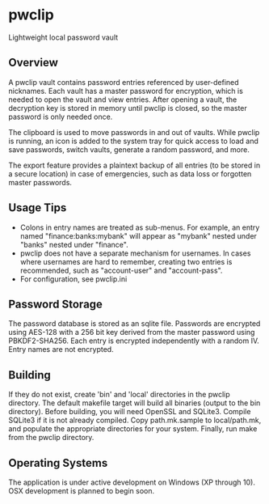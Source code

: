 # pwclip
Lightweight local password vault

Overview
--------
A pwclip vault contains password entries referenced by user-defined nicknames. Each vault has a master password for encryption, which is needed to open the vault and view entries. After opening a vault, the decryption key is stored in memory until pwclip is closed, so the master password is only needed once.

The clipboard is used to move passwords in and out of vaults. While pwclip is running, an icon is added to the system tray for quick access to load and save passwords, switch vaults, generate a random password, and more.

The export feature provides a plaintext backup of all entries (to be stored in a secure location) in case of emergencies, such as data loss or forgotten master passwords.

Usage Tips
----------
* Colons in entry names are treated as sub-menus. For example, an entry named "finance:banks:mybank" will appear as "mybank" nested under "banks" nested under "finance".
* pwclip does not have a separate mechanism for usernames. In cases where usernames are hard to remember, creating two entries is recommended, such as "account-user" and "account-pass".
* For configuration, see pwclip.ini

Password Storage
----------------
The password database is stored as an sqlite file. Passwords are encrypted using AES-128 with a 256 bit key derived from the master password using PBKDF2-SHA256. Each entry is encrypted independently with a random IV. Entry names are not encrypted.

Building
--------
If they do not exist, create 'bin' and 'local' directories in the pwclip directory. The default makefile target will build all binaries (output to the bin directory). Before building, you will need OpenSSL and SQLite3. Compile SQLite3 if it is not already compiled. Copy path.mk.sample to local/path.mk, and populate  the appropriate directories for your system. Finally, run make from the pwclip directory.

Operating Systems
-----------------
The application is under active development on Windows (XP through 10). OSX development is planned to begin soon.